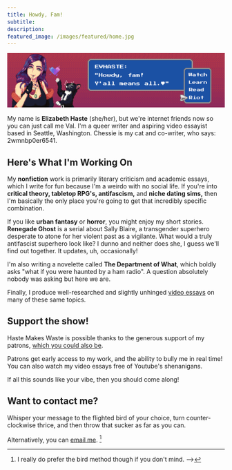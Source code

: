 ```yaml
---
title: Howdy, Fam!
subtitle:
description:
featured_image: /images/featured/home.jpg
---
```


![](/images/featured/haste_makes_waste.png)

My name is **Elizabeth Haste** (she/her), but we're internet friends now so you can just call me Val. I'm a queer writer and aspiring video essayist based in Seattle, Washington. Chessie is my cat and co-writer, who says: 2wmnbp0er6541.

## Here's What I'm Working On

My **nonfiction** work is primarily literary criticism and academic essays, which I write for fun because I'm a weirdo with no social life. If you're into **critical theory, tabletop RPG's, antifascism,** and **niche dating sims,** then I'm basically the only place you're going to get that incredibly specific combination.

If you like **urban fantasy** or **horror**, you might enjoy my short stories. **Renegade Ghost** is a serial about Sally Blaire, a transgender superhero desperate to atone for her violent past as a vigilante. What would a truly antifascist superhero look like? I dunno and neither does she, I guess we'll find out together. It updates, uh, occasionally!

I'm also writing a novelette called **The Department of What**, which boldly asks "what if you were haunted by a ham radio". A question absolutely nobody was asking but here we are.

Finally, I produce well-researched and slightly unhinged [video essays](https://www.youtube.com/channel/UCLhvgZ5fbVX5Clqx1S1I1Tw) on many of these same topics.

## Support the show!

Haste Makes Waste is possible thanks to the generous support of my patrons, [which you could also be](https://www.patreon.com/evhaste).

Patrons get early access to my work, and the ability to bully me in real time! You can also watch my video essays free of Youtube's shenanigans.

If all this sounds like your vibe, then you should come along!

<!-- Old one in case I ever need it again. Hi, person using the inspector! I see you. :)

My name is **Elizabeth Valentine Haste** (*she/her*). I am a queer leader, a woman in tech, a feminist, witch, anarchist, and **badass**.

### When I grow up, I want to be a **necromancer**.

Also, I once ate so much spaghetti and threw up so hard, that I had an out-of-body experience.

<sub><sub>That is a true story.</sub></sub>

---

**This blog is a space for the following thoughtcrimes:**

* Poetry and prose
* Unsolicited literary analysis
* Tabletop adventures
* LGBTQIA+ topics
* Pictures of my cat
* Whatever else seems fun

<br>

-->

## **Want to contact me?**
Whisper your message to the flighted bird of your choice, turn counter-clockwise thrice, and then throw that sucker as far as you can.

Alternatively, you can [email me](mailto:contact@evhaste.com). [^2]

[^2]: I really do prefer the bird method though if you don't mind. -->

